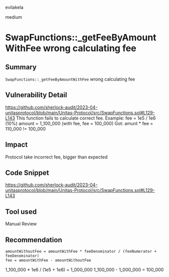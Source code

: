 evilakela

medium

# SwapFunctions::_getFeeByAmountWithFee wrong calculating fee

## Summary
`SwapFunctions::_getFeeByAmountWithFee` wrong calculating fee

## Vulnerability Detail
https://github.com/sherlock-audit/2023-04-unitasprotocol/blob/main/Unitas-Protocol/src/SwapFunctions.sol#L129-L143
This function fails to calculate correct fee.
Example:
fee = 1e5 / 1e6 (10%)
amount = 1_100_000 (with fee, fee = 100_000)
Got:
amunt * fee = 110_000 != 100_000

## Impact
Protocol take incorrect fee, bigger than expected

## Code Snippet
https://github.com/sherlock-audit/2023-04-unitasprotocol/blob/main/Unitas-Protocol/src/SwapFunctions.sol#L129-L143

## Tool used
Manual Review

## Recommendation
```solidity
amountWithoutFee = amountWithFee * feeDenominator / (feeNumerator + feeDenominator)
fee = amountWithFee - amountWithoutFee
```
1_100_000 * 1e6 / (1e5 + 1e6) = 1_000_000
1_100_000 - 1_000_000 = 100_000
